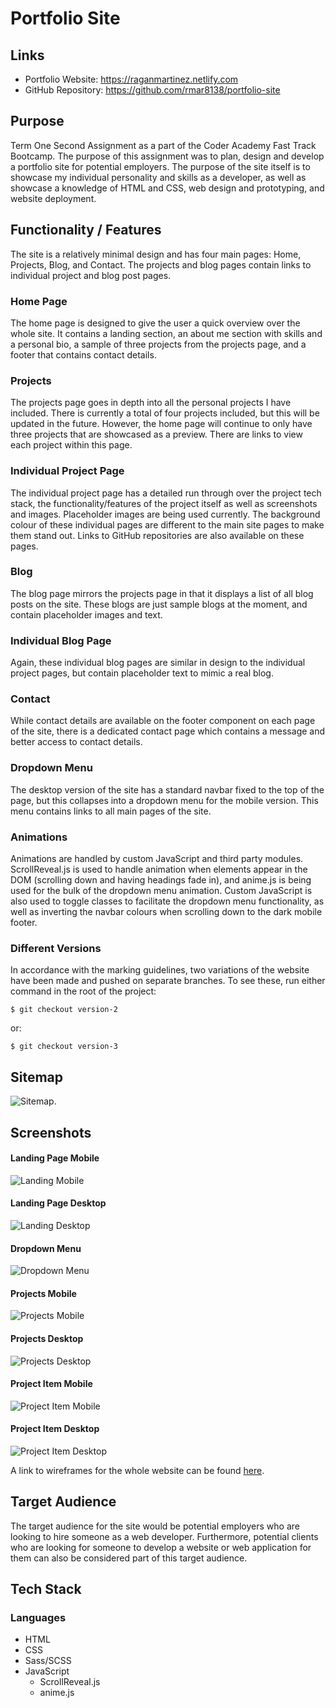 # Portfolio Site

## Links

- Portfolio Website: https://raganmartinez.netlify.com
- GitHub Repository: https://github.com/rmar8138/portfolio-site

## Purpose

Term One Second Assignment as a part of the Coder Academy Fast Track Bootcamp. The purpose of this assignment was to plan, design and develop a portfolio site for potential employers. The purpose of the site itself is to showcase my individual personality and skills as a developer, as well as showcase a knowledge of HTML and CSS, web design and prototyping, and website deployment.

## Functionality / Features

The site is a relatively minimal design and has four main pages: Home, Projects, Blog, and Contact. The projects and blog pages contain links to individual project and blog post pages.

### Home Page

The home page is designed to give the user a quick overview over the whole site. It contains a landing section, an about me section with skills and a personal bio, a sample of three projects from the projects page, and a footer that contains contact details.

### Projects

The projects page goes in depth into all the personal projects I have included. There is currently a total of four projects included, but this will be updated in the future. However, the home page will continue to only have three projects that are showcased as a preview. There are links to view each project within this page.

### Individual Project Page

The individual project page has a detailed run through over the project tech stack, the functionality/features of the project itself as well as screenshots and images. Placeholder images are being used currently. The background colour of these individual pages are different to the main site pages to make them stand out. Links to GitHub repositories are also available on these pages.

### Blog

The blog page mirrors the projects page in that it displays a list of all blog posts on the site. These blogs are just sample blogs at the moment, and contain placeholder images and text.

### Individual Blog Page

Again, these individual blog pages are similar in design to the individual project pages, but contain placeholder text to mimic a real blog.

### Contact

While contact details are available on the footer component on each page of the site, there is a dedicated contact page which contains a message and better access to contact details.

### Dropdown Menu

The desktop version of the site has a standard navbar fixed to the top of the page, but this collapses into a dropdown menu for the mobile version. This menu contains links to all main pages of the site.

### Animations

Animations are handled by custom JavaScript and third party modules. ScrollReveal.js is used to handle animation when elements appear in the DOM (scrolling down and having headings fade in), and anime.js is being used for the bulk of the dropdown menu animation. Custom JavaScript is also used to toggle classes to facilitate the dropdown menu functionality, as well as inverting the navbar colours when scrolling down to the dark mobile footer.

### Different Versions

In accordance with the marking guidelines, two variations of the website have been made and pushed on separate branches. To see these, run either command in the root of the project:

```
$ git checkout version-2
```

or:

```
$ git checkout version-3
```

## Sitemap

![Sitemap](/docs/portfolio-site-sitemap.png).

## Screenshots

#### Landing Page Mobile

![Landing Mobile](/docs/landing-mobile.png)

#### Landing Page Desktop

![Landing Desktop](/docs/landing-desktop.png)

#### Dropdown Menu

![Dropdown Menu](/docs/dropdown-menu.png)

#### Projects Mobile

![Projects Mobile](/docs/projects-mobile.png)

#### Projects Desktop

![Projects Desktop](/docs/projects-desktop.png)

#### Project Item Mobile

![Project Item Mobile](/docs/project-mobile.png)

#### Project Item Desktop

![Project Item Desktop](/docs/project-desktop.png)

A link to wireframes for the whole website can be found [here](/docs/portfolio-site-wireframes.pdf).

## Target Audience

The target audience for the site would be potential employers who are looking to hire someone as a web developer. Furthermore, potential clients who are looking for someone to develop a website or web application for them can also be considered part of this target audience.

## Tech Stack

### Languages

- HTML
- CSS
- Sass/SCSS
- JavaScript
  - ScrollReveal.js
  - anime.js
